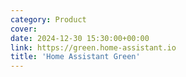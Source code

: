 ```yaml
---
category: Product
cover: 
date: 2024-12-30 15:30:00+00:00
link: https://green.home-assistant.io
title: 'Home Assistant Green'
---
```

